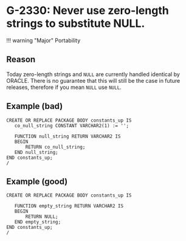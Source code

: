 # G-2330: Never use zero-length strings to substitute NULL.

!!! warning "Major"
    Portability

## Reason

Today zero-length strings and `NULL` are currently handled identical by ORACLE. There is no guarantee that this will still be the case in future releases, therefore if you mean `NULL` use `NULL`.

## Example (bad)

```
CREATE OR REPLACE PACKAGE BODY constants_up IS
   co_null_string CONSTANT VARCHAR2(1) := '';
   
   FUNCTION null_string RETURN VARCHAR2 IS 
   BEGIN
       RETURN co_null_string;
   END null_string;
END constants_up;
/
```

## Example (good)

```
CREATE OR REPLACE PACKAGE BODY constants_up IS
   
   FUNCTION empty_string RETURN VARCHAR2 IS 
   BEGIN
       RETURN NULL;
   END empty_string;
END constants_up;
/
```